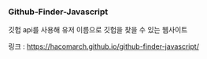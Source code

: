 ### Github-Finder-Javascript

깃헙 api를 사용해 유저 이름으로 깃헙을 찾을 수 있는 웹사이트

링크 : https://hacomarch.github.io/github-finder-javascript/
